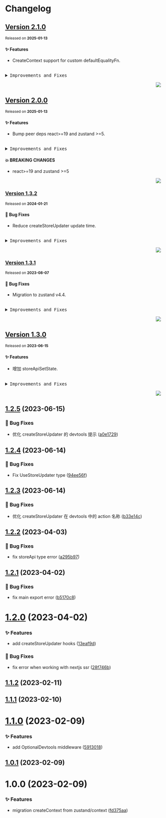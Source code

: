 # Changelog

## [Version&nbsp;2.1.0](https://github.com/arvinxx/zustand-utils/compare/v2.0.0...v2.1.0)

<sup>Released on **2025-01-13**</sup>

#### ✨ Features

- CreateContext support for custom defaultEqualityFn.

<br/>

<details>
<summary><kbd>Improvements and Fixes</kbd></summary>

#### What's improved

- CreateContext support for custom defaultEqualityFn, closes [#3](https://github.com/arvinxx/zustand-utils/issues/3) ([4b71b99](https://github.com/arvinxx/zustand-utils/commit/4b71b99))

</details>

<div align="right">

[![](https://img.shields.io/badge/-BACK_TO_TOP-151515?style=flat-square)](#readme-top)

</div>

## [Version&nbsp;2.0.0](https://github.com/arvinxx/zustand-utils/compare/v1.3.2...v2.0.0)

<sup>Released on **2025-01-13**</sup>

#### ✨ Features

- Bump peer deps react>=19 and zustand >=5.

<br/>

<details>
<summary><kbd>Improvements and Fixes</kbd></summary>

#### What's improved

- Bump peer deps react>=19 and zustand >=5, closes [#4](https://github.com/arvinxx/zustand-utils/issues/4) ([a3f95ac](https://github.com/arvinxx/zustand-utils/commit/a3f95ac))

</details>

#### 💥 BREAKING CHANGES

- react>=19 and zustand >=5

<div align="right">

[![](https://img.shields.io/badge/-BACK_TO_TOP-151515?style=flat-square)](#readme-top)

</div>

### [Version&nbsp;1.3.2](https://github.com/arvinxx/zustand-utils/compare/v1.3.1...v1.3.2)

<sup>Released on **2024-01-21**</sup>

#### 🐛 Bug Fixes

- Reduce createStoreUpdater update time.

<br/>

<details>
<summary><kbd>Improvements and Fixes</kbd></summary>

#### What's fixed

- Reduce createStoreUpdater update time ([53d2c2c](https://github.com/arvinxx/zustand-utils/commit/53d2c2c))

</details>

<div align="right">

[![](https://img.shields.io/badge/-BACK_TO_TOP-151515?style=flat-square)](#readme-top)

</div>

### [Version&nbsp;1.3.1](https://github.com/arvinxx/zustand-utils/compare/v1.3.0...v1.3.1)

<sup>Released on **2023-08-07**</sup>

#### 🐛 Bug Fixes

- Migration to zustand v4.4.

<br/>

<details>
<summary><kbd>Improvements and Fixes</kbd></summary>

#### What's fixed

- Migration to zustand v4.4, closes [#1](https://github.com/arvinxx/zustand-utils/issues/1) ([ccdd5e0](https://github.com/arvinxx/zustand-utils/commit/ccdd5e0))

</details>

<div align="right">

[![](https://img.shields.io/badge/-BACK_TO_TOP-151515?style=flat-square)](#readme-top)

</div>

## [Version&nbsp;1.3.0](https://github.com/arvinxx/zustand-utils/compare/v1.2.5...v1.3.0)

<sup>Released on **2023-06-15**</sup>

#### ✨ Features

- 增加 storeApiSetState.

<br/>

<details>
<summary><kbd>Improvements and Fixes</kbd></summary>

#### What's improved

- 增加 storeApiSetState ([f9df32a](https://github.com/arvinxx/zustand-utils/commit/f9df32a))

</details>

<div align="right">

[![](https://img.shields.io/badge/-BACK_TO_TOP-151515?style=flat-square)](#readme-top)

</div>

## [1.2.5](https://github.com/arvinxx/zustand-utils/compare/v1.2.4...v1.2.5) (2023-06-15)

### 🐛 Bug Fixes

- 优化 createStoreUpdater 的 devtools 提示 ([a0e1729](https://github.com/arvinxx/zustand-utils/commit/a0e1729))

## [1.2.4](https://github.com/arvinxx/zustand-utils/compare/v1.2.3...v1.2.4) (2023-06-14)

### 🐛 Bug Fixes

- Fix UseStoreUpdater type ([94ee56f](https://github.com/arvinxx/zustand-utils/commit/94ee56f))

## [1.2.3](https://github.com/arvinxx/zustand-utils/compare/v1.2.2...v1.2.3) (2023-06-14)

### 🐛 Bug Fixes

- 优化 createStoreUpdater 在 devtools 中的 action 名称 ([b33e14c](https://github.com/arvinxx/zustand-utils/commit/b33e14c))

## [1.2.2](https://github.com/arvinxx/zustand-utils/compare/v1.2.1...v1.2.2) (2023-04-03)

### 🐛 Bug Fixes

- fix storeApi type error ([a295b97](https://github.com/arvinxx/zustand-utils/commit/a295b97))

## [1.2.1](https://github.com/arvinxx/zustand-utils/compare/v1.2.0...v1.2.1) (2023-04-02)

### 🐛 Bug Fixes

- fix main export error ([b5170c8](https://github.com/arvinxx/zustand-utils/commit/b5170c8))

# [1.2.0](https://github.com/arvinxx/zustand-utils/compare/v1.1.2...v1.2.0) (2023-04-02)

### ✨ Features

- add createStoreUpdater hooks ([13eaf9d](https://github.com/arvinxx/zustand-utils/commit/13eaf9d))

### 🐛 Bug Fixes

- fix error when working with nextjs ssr ([28f746b](https://github.com/arvinxx/zustand-utils/commit/28f746b))

## [1.1.2](https://github.com/arvinxx/zustand-utils/compare/v1.1.1...v1.1.2) (2023-02-11)

## [1.1.1](https://github.com/arvinxx/zustand-utils/compare/v1.1.0...v1.1.1) (2023-02-10)

# [1.1.0](https://github.com/arvinxx/zustand-utils/compare/v1.0.1...v1.1.0) (2023-02-09)

### ✨ Features

- add OptionalDevtools middleware ([5913018](https://github.com/arvinxx/zustand-utils/commit/5913018))

## [1.0.1](https://github.com/arvinxx/zustand-utils/compare/v1.0.0...v1.0.1) (2023-02-09)

# 1.0.0 (2023-02-09)

### ✨ Features

- migration createContext from zustand/context ([fd375aa](https://github.com/arvinxx/zustand-utils/commit/fd375aa))

